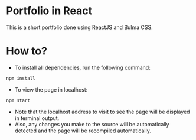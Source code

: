 # Portfolio in React

This is a short portfolio done using ReactJS and Bulma CSS.

# How to?

* To install all dependencies, run the following command:

```javascript
npm install
```

* To view the page in localhost:

```javascript
npm start
```

* Note that the localhost address to visit to see the page will be displayed in terminal output.
* Also, any changes you make to the source will be automatically detected and the page will be recompiled automatically.
